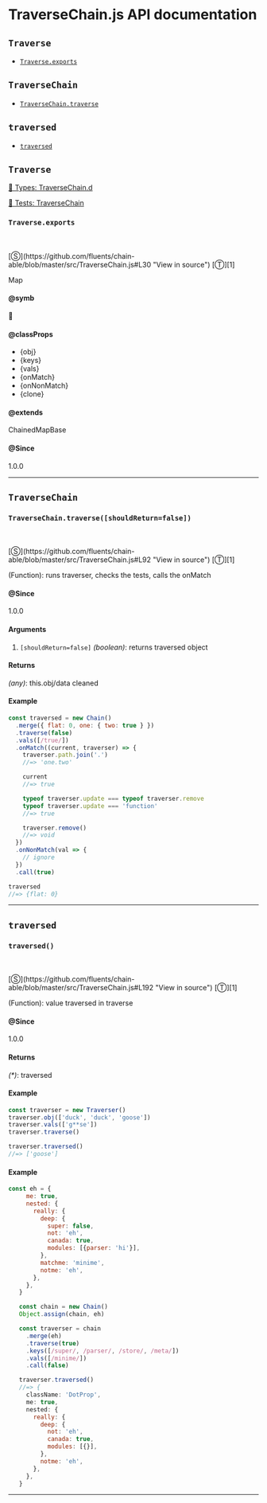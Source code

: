 # TraverseChain.js API documentation

<!-- div class="toc-container" -->

<!-- div -->

## `Traverse`
* <a href="#Traverse-prototype-exports"  data-meta="ChainedMapBase exports"  data-call="exports"  data-category="traverse"  data-description="Map"  data-name="exports"  data-member="Traverse"  data-klassProps="obj keys vals onMatch onNonMatch clone"  data-all="meta ChainedMapBase n n exports call exports category traverse description Map name exports member Traverse see notes todos klassProps obj n keys n vals n onMatch n onNonMatch n clone n" >`Traverse.exports`</a>

<!-- /div -->

<!-- div -->

## `TraverseChain`
* <a href="#TraverseChain-prototype-traverse"  data-meta="traverse shouldReturn false"  data-call="traverse shouldReturn false"  data-category="Methods"  data-description="Function runs traverser checks the tests calls the onMatch"  data-name="traverse"  data-member="TraverseChain"  data-all="meta traverse shouldReturn false call traverse shouldReturn false category Methods description Function runs traverser checks the tests calls the onMatch name traverse member TraverseChain see notes todos klassProps" >`TraverseChain.traverse`</a>

<!-- /div -->

<!-- div -->

## `traversed`
* <a href="#traversed"  data-meta="traversed"  data-call="traversed"  data-category="Methods"  data-description="Function value traversed in traverse"  data-name="traversed"  data-all="meta traversed call traversed category Methods description Function value traversed in traverse name traversed member see notes todos klassProps" >`traversed`</a>

<!-- /div -->

<!-- /div -->

<!-- div class="doc-container" -->

<!-- div -->

## `Traverse`

<!-- div -->

<a href="https://github.com/fluents/chain-able/blob/master/typings/TraverseChain.d.ts">🌊  Types: TraverseChain.d</a>&nbsp;

<a href="https://github.com/fluents/chain-able/blob/master/test/TraverseChain.js">🔬  Tests: TraverseChain</a>&nbsp;

<h3 id="Traverse-prototype-exports" data-member="Traverse" data-category="traverse" data-name="exports"><code>Traverse.exports</code></h3>
<br>
<br>
[&#x24C8;](https://github.com/fluents/chain-able/blob/master/src/TraverseChain.js#L30 "View in source") [&#x24C9;][1]

Map


#### @symb 

👣 

#### @classProps 

* {obj}  
* {keys}  
* {vals}  
* {onMatch}  
* {onNonMatch}  
* {clone}  
 

#### @extends
ChainedMapBase



#### @Since
1.0.0

---

<!-- /div -->

<!-- /div -->

<!-- div -->

## `TraverseChain`

<!-- div -->

<h3 id="TraverseChain-prototype-traverse" data-member="TraverseChain" data-category="Methods" data-name="traverse"><code>TraverseChain.traverse([shouldReturn=false])</code></h3>
<br>
<br>
[&#x24C8;](https://github.com/fluents/chain-able/blob/master/src/TraverseChain.js#L92 "View in source") [&#x24C9;][1]

(Function): runs traverser, checks the tests, calls the onMatch


#### @Since
1.0.0

#### Arguments
1. `[shouldReturn=false]` *(boolean)*: returns traversed object

#### Returns
*(any)*: this.obj/data cleaned

#### Example
```js
const traversed = new Chain()
  .merge({ flat: 0, one: { two: true } })
  .traverse(false)
  .vals([/true/])
  .onMatch((current, traverser) => {
    traverser.path.join('.')
    //=> 'one.two'

    current
    //=> true

    typeof traverser.update === typeof traverser.remove
    typeof traverser.update === 'function'
    //=> true

    traverser.remove()
    //=> void
  })
  .onNonMatch(val => {
    // ignore
  })
  .call(true)

traversed
//=> {flat: 0}

```
---

<!-- /div -->

<!-- /div -->

<!-- div -->

## `traversed`

<!-- div -->

<h3 id="traversed" data-member="" data-category="Methods" data-name="traversed"><code>traversed()</code></h3>
<br>
<br>
[&#x24C8;](https://github.com/fluents/chain-able/blob/master/src/TraverseChain.js#L192 "View in source") [&#x24C9;][1]

(Function): value traversed in traverse


#### @Since
1.0.0

#### Returns
*(&#42;)*: traversed

#### Example
```js
const traverser = new Traverser()
traverser.obj(['duck', 'duck', 'goose'])
traverser.vals(['g**se'])
traverser.traverse()

traverser.traversed()
//=> ['goose']

```
#### Example
```js
const eh = {
     me: true,
     nested: {
       really: {
         deep: {
           super: false,
           not: 'eh',
           canada: true,
           modules: [{parser: 'hi'}],
         },
         matchme: 'minime',
         notme: 'eh',
       },
     },
   }

   const chain = new Chain()
   Object.assign(chain, eh)

   const traverser = chain
     .merge(eh)
     .traverse(true)
     .keys([/super/, /parser/, /store/, /meta/])
     .vals([/minime/])
     .call(false)

   traverser.traversed()
   //=> {
     className: 'DotProp',
     me: true,
     nested: {
       really: {
         deep: {
           not: 'eh',
           canada: true,
           modules: [{}],
         },
         notme: 'eh',
       },
     },
   }
```
---

<!-- /div -->

<!-- /div -->

<!-- /div -->

 [1]: #traverse "Jump back to the TOC."
